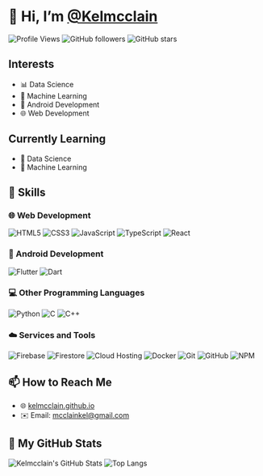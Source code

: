 # 👋 Hi, I’m [@Kelmcclain](https://github.com/Kelmcclain)

![Profile Views](https://komarev.com/ghpvc/?username=Kelmcclain&color=blueviolet)
![GitHub followers](https://img.shields.io/github/followers/Kelmcclain?label=Follow&style=social)
![GitHub stars](https://img.shields.io/github/stars/Kelmcclain?style=social)

## Interests

- 📊 Data Science
- 🤖 Machine Learning
- 📱 Android Development
- 🌐 Web Development

## Currently Learning

- 📘 Data Science
- 📗 Machine Learning

## 💼 Skills

### 🌐 Web Development

![HTML5](https://img.shields.io/badge/-HTML5-E34F26?logo=html5&logoColor=white&style=flat)
![CSS3](https://img.shields.io/badge/-CSS3-1572B6?logo=css3&logoColor=white&style=flat)
![JavaScript](https://img.shields.io/badge/-JavaScript-F7DF1E?logo=javascript&logoColor=black&style=flat)
![TypeScript](https://img.shields.io/badge/-TypeScript-007ACC?logo=typescript&logoColor=white&style=flat)
![React](https://img.shields.io/badge/-React-61DAFB?logo=react&logoColor=black&style=flat)

### 📱 Android Development

![Flutter](https://img.shields.io/badge/-Flutter-02569B?logo=flutter&logoColor=white&style=flat)
![Dart](https://img.shields.io/badge/-Dart-0175C2?logo=dart&logoColor=white&style=flat)

### 💻 Other Programming Languages

![Python](https://img.shields.io/badge/-Python-3776AB?logo=python&logoColor=white&style=flat)
![C](https://img.shields.io/badge/-C-A8B9CC?logo=c&logoColor=black&style=flat)
![C++](https://img.shields.io/badge/-C++-00599C?logo=cplusplus&logoColor=white&style=flat)

### ☁️ Services and Tools

![Firebase](https://img.shields.io/badge/-Firebase-FFCA28?logo=firebase&logoColor=black&style=flat)
![Firestore](https://img.shields.io/badge/-Firestore-FFA611?logo=firebase&logoColor=black&style=flat)
![Cloud Hosting](https://img.shields.io/badge/-Cloud%20Hosting-0F1C2C?logo=googlecloud&logoColor=white&style=flat)
![Docker](https://img.shields.io/badge/-Docker-2496ED?logo=docker&logoColor=white&style=flat)
![Git](https://img.shields.io/badge/-Git-F05032?logo=git&logoColor=white&style=flat)
![GitHub](https://img.shields.io/badge/-GitHub-181717?logo=github&logoColor=white&style=flat)
![NPM](https://img.shields.io/badge/-NPM-CB3837?logo=npm&logoColor=white&style=flat)


## 📫 How to Reach Me

- 🌐 [kelmcclain.github.io](https://kelmcclain.github.io/)
- ✉️ Email: [mcclainkel@gmail.com](mailto:mcclainkel@gmail.com) 

## 🚀 My GitHub Stats

![Kelmcclain's GitHub Stats](https://github-readme-stats.vercel.app/api?username=Kelmcclain&show_icons=true&theme=radical)
![Top Langs](https://github-readme-stats.vercel.app/api/top-langs/?username=Kelmcclain&layout=compact&theme=radical)

